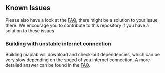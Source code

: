 ## Known Issues

Please also have a look at the [FAQ](https://maplab.asl.ethz.ch/docs/master/pages/overview_and_introduction/D_FAQ.html), there might be a solution to your issue there. We encourage you to contribute to this repository if you have a solution to these issues

### Building with unstable internet connection

Building maplab will download and check-out dependencies, which can be very slow depending on the speed of you internet connection. A more detailed answer can be found in the [FAQ](https://maplab.asl.ethz.ch/docs/master/pages/overview_and_introduction/D_FAQ.html).
